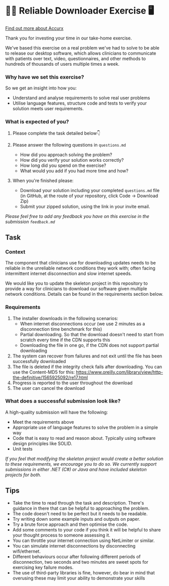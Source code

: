 # 👩‍⚕️ Reliable Downloader Exercise 🖥️

[Find out more about Accurx](https://www.accurx.com/careers)

Thank you for investing your time in our take-home exercise.

We've based this exercise on a real problem we've had to solve to be able to release our desktop software, which allows clinicians to communicate with patients over text, video, questionnaires, and other methods to hundreds of thousands of users multiple times a week.

### Why have we set this exercise?
So we get an insight into how you:
* Understand and  analyse requirements to solve real user problems
* Utilise language features, structure code and tests to verify your solution meets user requirements. 

### What is expected of you?
1. Please complete the task detailed below👇

2. Please answer the following questions in `questions.md`
   - How did you approach solving the problem?
   - How did you verify your solution works correctly?
   - How long did you spend on the exercise?
   - What would you add if you had more time and how?
4. When you're finished please:
   - Download your solution including your completed `questions.md` file (in GitHub, at the route of your repository, click Code -> Download Zip)
   - Submit your zipped solution, using the link in your invite email.

_Please feel free to add any feedback you have on this exercise in the submission `feedback.md`_

## Task
### Context
The component that clinicians use for  downloading updates needs to be reliable in the unreliable network conditions they work with; often facing intermittent internet disconnection and slow internet speeds.

We would like you to update the skeleton project in this repository to provide a way for clinicians to download our software given multiple network conditions. Details can be found in the requirements section below. 

### Requirements

1. The installer downloads in the following scenarios:
   - When internet disconnections occur (we use 2 minutes as a disconnection time benchmark for this)
   - Partial downloading. So that the download doesn't need to start from scratch every time if the CDN supports this
   - Downloading the file in one go, if the CDN does not support partial downloading
2. The system can recover from failures and not exit until the file has been successfully downloaded
3. The file is deleted if the integrity check fails after downloading. You can use the Content-MD5 for this: https://www.oreilly.com/library/view/http-the-definitive/1565925092/re17.html
4. Progress is reported to the user throughout the download
5. The user can cancel the download

### What does a successful submission look like?
A high-quality submission will have the following:
- Meet the requirements above
- Appropriate use of language features to solve the problem in a simple way
- Code that is easy to read and reason about. Typically using software design principles like SOLID.
- Unit tests

_If you feel that modifying the skeleton project would create a better solution to these requirements, we encourage you to do so. We currently support submissions in either .NET (C#) or Java and have included skeleton projects for both._


## Tips

- Take the time to read through the task and description. There's guidance in there that can be helpful to approaching the problem.
- The code doesn't need to be perfect but it needs to be readable.
- Try writing down some example inputs and outputs on paper.
- Try a brute force approach and then optimise the code.
- Add some comments to your code if you think it will be helpful to share your thought process to someone assessing it.
- You can throttle your internet connection using NetLimiter or similar.
- You can simulate internet disconnections by disconnecting wifi/ethernet.
- Different behaviours occur after following different periods of disconnection, two seconds and two minutes are sweet spots for exercising key failure modes.
- The use of third-party libraries is fine, however, do bear in mind that overusing these may limit your ability to demonstrate your skills
